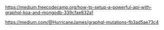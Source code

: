 https://medium.freecodecamp.org/how-to-setup-a-powerful-api-with-graphql-koa-and-mongodb-339cfae832a1

https://medium.com/@HurricaneJames/graphql-mutations-fb3ad5ae73c4